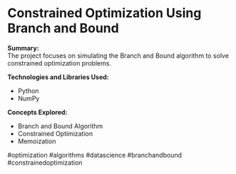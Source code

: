 # Constrained Optimization Using Branch and Bound

**Summary:**  
The project focuses on simulating the Branch and Bound algorithm to solve constrained optimization problems.

**Technologies and Libraries Used:**  
- Python
- NumPy

**Concepts Explored:**  
- Branch and Bound Algorithm
- Constrained Optimization
- Memoization

#optimization #algorithms #datascience #branchandbound #constrainedoptimization
